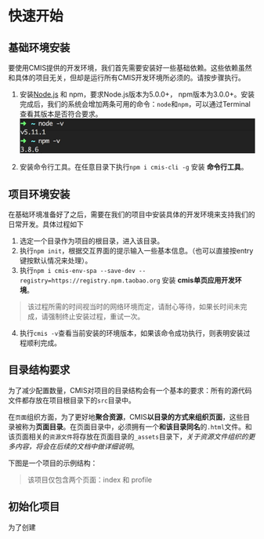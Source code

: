 # 快速开始

## 基础环境安装

要使用CMIS提供的开发环境，我们首先需要安装好一些基础依赖。这些依赖虽然和具体的项目无关，但却是运行所有CMIS开发环境所必须的。请按步骤执行。

1. 安装[Node.js](https://nodejs.org/) 和 npm，要求Node.js版本为5.0.0+， npm版本为3.0.0+。安装完成后，我们的系统会增加两条可用的命令：```node```和```npm```，可以通过Terminal查看其版本是否符合要求。
  ![Node.js环境](6885F224-FC6C-4EEA-A7F8-A10D9BA3FA5B.png)

2. 安装命令行工具。在任意目录下执行```npm i cmis-cli -g``` 安装 **命令行工具**。


## 项目环境安装

在基础环境准备好了之后，需要在我们的项目中安装具体的开发环境来支持我们的日常开发。具体过程如下

1. 选定一个目录作为项目的根目录，进入该目录。
2. 执行```npm init```，根据交互界面的提示输入一些基本信息。（也可以直接按entry键按默认情况来处理）。
3. 执行```npm i cmis-env-spa --save-dev --registry=https://registry.npm.taobao.org``` 安装 **cmis单页应用开发环境**。
> 该过程所需的时间视当时的网络环境而定，请耐心等待，如果长时间未完成，请强制终止安装过程，重试一次。
4. 执行```cmis -v```查看当前安装的环境版本，如果该命令成功执行，则表明安装过程顺利完成。

## 目录结构要求
为了减少配置数量，CMIS对项目的目录结构会有一个基本的要求：所有的源代码文件都存放在项目根目录下的```src```目录中。

在```页面```组织方面，为了更好地**聚合资源**，CMIS**以目录的方式来组织页面**，这些目录被称为**页面目录**。在页面目录中，必须拥有一个**和该目录同名**的```.html```文件。和该页面相关的```资源文件```将存放在页面目录的```_assets```目录下，*关于资源文件组织的更多内容，将会在后续的文档中做详细说明*。

下图是一个项目的示例结构：
> 该项目仅包含两个页面：index 和 profile



## 初始化项目

为了创建

